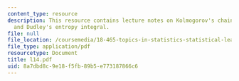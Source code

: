 ```yaml
---
content_type: resource
description: This resource contains lecture notes on Kolmogorov's chaining method
  and Dudley's entropy integral.
file: null
file_location: /coursemedia/18-465-topics-in-statistics-statistical-learning-theory-spring-2007/8a7dbd8c9e18f5fb89b5e773187866c6_l14.pdf
file_type: application/pdf
resourcetype: Document
title: l14.pdf
uid: 8a7dbd8c-9e18-f5fb-89b5-e773187866c6
---
```

